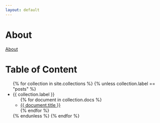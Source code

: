 ```yaml
---
layout: default
---
```


# About
[About](/about.md)

# Table of Content

<ul>
  {% for collection in site.collections %}
    {% unless collection.label == "posts" %}
      <li>{{ collection.label }}
        <ul>
          {% for document in collection.docs %}
            <li><a href="{{ document.url | relative_url }}">{{ document.title }}</a></li>
          {% endfor %}
        </ul>
      </li>
    {% endunless %}
  {% endfor %}
</ul>
